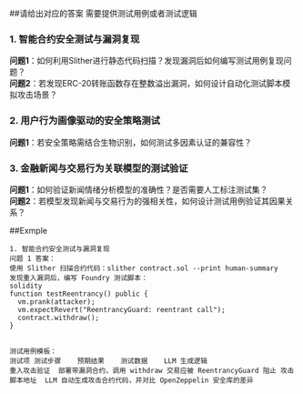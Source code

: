 ##请给出对应的答案 需要提供测试用例或者测试逻辑
### **1. 智能合约安全测试与漏洞复现**  
**问题1**：如何利用Slither进行静态代码扫描？发现漏洞后如何编写测试用例复现问题？  
**问题2**：若发现ERC-20转账函数存在整数溢出漏洞，如何设计自动化测试脚本模拟攻击场景？



### **2. 用户行为画像驱动的安全策略测试**  
**问题1**：若安全策略需结合生物识别，如何测试多因素认证的兼容性？


### **3. 金融新闻与交易行为关联模型的测试验证**  
**问题1**：如何验证新闻情绪分析模型的准确性？是否需要人工标注测试集？  
**问题2**：若模型发现新闻与交易行为的强相关性，如何设计测试用例验证其因果关系？

##Exmple
```
1. 智能合约安全测试与漏洞复现
问题 1 答案：
使用 Slither 扫描合约代码：slither contract.sol --print human-summary
发现重入漏洞后，编写 Foundry 测试脚本：
solidity
function testReentrancy() public {
  vm.prank(attacker);
  vm.expectRevert("ReentrancyGuard: reentrant call");
  contract.withdraw();
}


测试用例模板：
测试项	测试步骤	预期结果	测试数据	LLM 生成逻辑
重入攻击验证	部署带漏洞合约，调用 withdraw	交易应被 ReentrancyGuard 阻止	攻击脚本地址	LLM 自动生成攻击合约代码，并对比 OpenZeppelin 安全库的差异

```